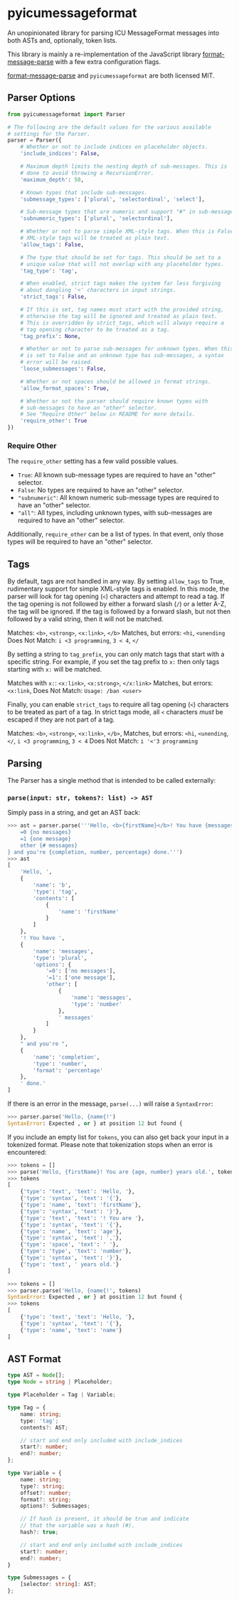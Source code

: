 # pyicumessageformat

An unopinionated library for parsing ICU MessageFormat messages into both
ASTs and, optionally, token lists.

This library is mainly a re-implementation of the JavaScript library
[format-message-parse](https://www.npmjs.com/package/format-message-parse)
with a few extra configuration flags.

[format-message-parse](https://www.npmjs.com/package/format-message-parse)
and `pyicumessageformat` are both licensed MIT.


## Parser Options

```python
from pyicumessageformat import Parser

# The following are the default values for the various available
# settings for the Parser.
parser = Parser({
    # Whether or not to include indices on placeholder objects.
    'include_indices': False,

    # Maximum depth limits the nesting depth of sub-messages. This is
    # done to avoid throwing a RecursionError.
    'maximum_depth': 50,

    # Known types that include sub-messages.
    'submessage_types': ['plural', 'selectordinal', 'select'],

    # Sub-message types that are numeric and support "#" in sub-messages.
    'subnumeric_types': ['plural', 'selectordinal'],

    # Whether or not to parse simple XML-style tags. When this is False,
    # XML-style tags will be treated as plain text.
    'allow_tags': False,

    # The type that should be set for tags. This should be set to a
    # unique value that will not overlap with any placeholder types.
    'tag_type': 'tag',

    # When enabled, strict tags makes the system far less forgiving
    # about dangling '<' characters in input strings.
    'strict_tags': False,

    # If this is set, tag names must start with the provided string,
    # otherwise the tag will be ignored and treated as plain text.
    # This is overridden by strict_tags, which will always require a
    # tag opening character to be treated as a tag.
    'tag_prefix': None,

    # Whether or not to parse sub-messages for unknown types. When this
    # is set to False and an unknown type has sub-messages, a syntax
    # error will be raised.
    'loose_submessages': False,

    # Whether or not spaces should be allowed in format strings.
    'allow_format_spaces': True,

    # Whether or not the parser should require known types with
    # sub-messages to have an "other" selector.
    # See "Require Other" below in README for more details.
    'require_other': True
})
```

### Require Other

The `require_other` setting has a few valid possible values.

* `True`: All known sub-message types are required to have an "other"
    selector.
* `False`: No types are required to have an "other" selector.
* `"subnumeric"`: All known numeric sub-message types are required to have an
    "other" selector.
* `"all"`: All types, including unknown types, with sub-messages are required
    to have an "other" selector.

Additionally, `require_other` can be a list of types. In that event, only those
types will be required to have an "other" selector.


## Tags

By default, tags are not handled in any way. By setting `allow_tags` to True,
rudimentary support for simple XML-style tags is enabled. In this mode, the
parser will look for tag opening (`<`) characters and attempt to read a tag.
If the tag opening is not followed by either a forward slash (`/`) or a
letter A-Z, the tag will be ignored. If the tag is followed by a forward
slash, but not then followed by a valid string, then it will not be matched.

Matches: `<b>`, `<strong>`, `<x:link>`, `</b>`
Matches, but errors: `<hi`, `<unending`
Does Not Match: `i <3 programming`, `3 < 4`, `</`

By setting a string to `tag_prefix`, you can only match tags that start with
a specific string. For example, if you set the tag prefix to `x:` then only
tags starting with `x:` will be matched.

Matches with `x:`: `<x:link>`, `<x:strong>`, `</x:link>`
Matches, but errors: `<x:link`,
Does Not Match: `Usage: /ban <user>`

Finally, you can enable `strict_tags` to require all tag opening (`<`) characters
to be treated as part of a tag. In strict tags mode, all `<` characters *must*
be escaped if they are not part of a tag.

Matches: `<b>`, `<strong>`, `<x:link>`, `</b>`,
Matches, but errors: `<hi`, `<unending`, `</`, `i <3 programming`, `3 < 4`
Does Not Match: `i '<'3 programming`


## Parsing

The Parser has a single method that is intended to be called externally:

### `parse(input: str, tokens?: list) -> AST`

Simply pass in a string, and get an AST back:

```python
>>> ast = parser.parse('''Hello, <b>{firstName}</b>! You have {messages, plural,
    =0 {no messages}
    =1 {one message}
    other {# messages}
} and you're {completion, number, percentage} done.''')
>>> ast
[
    'Hello, ',
    {
        'name': 'b',
        'type': 'tag',
        'contents': [
            {
                'name': 'firstName'
            }
        ]
    },
    '! You have ',
    {
        'name': 'messages',
        'type': 'plural',
        'options': {
            '=0': ['no messages'],
            '=1': ['one message'],
            'other': [
                {
                    'name': 'messages',
                    'type': 'number'
                },
                ' messages'
            ]
        }
    },
    " and you're ",
    {
        'name': 'completion',
        'type': 'number',
        'format': 'percentage'
    },
    ' done.'
]
```

If there is an error in the message, `parse(...)` will raise a
`SyntaxError`:

```python
>>> parser.parse('Hello, {name{!')
SyntaxError: Expected , or } at position 12 but found {
```

If you include an empty list for `tokens`, you can also get back your
input in a tokenized format. Please note that tokenization stops
when an error is encountered:

```python
>>> tokens = []
>>> parse('Hello, {firstName}! You are {age, number} years old.', tokens)
>>> tokens
[
    {'type': 'text', 'text': 'Hello, '},
    {'type': 'syntax', 'text': '{'},
    {'type': 'name', 'text': 'firstName'},
    {'type': 'syntax', 'text': '}'},
    {'type': 'text', 'text': '! You are '},
    {'type': 'syntax', 'text': '{'},
    {'type': 'name', 'text': 'age'},
    {'type': 'syntax', 'text': ','},
    {'type': 'space', 'text': ' '},
    {'type': 'type', 'text': 'number'},
    {'type': 'syntax', 'text': '}'},
    {'type': 'text', ' years old.'}
]

>>> tokens = []
>>> parser.parse('Hello, {name{!', tokens)
SyntaxError: Expected , or } at position 12 but found {
>>> tokens
[
    {'type': 'text', 'text': 'Hello, '},
    {'type': 'syntax', 'text': '{'},
    {'type': 'name', 'text': 'name'}
]
```

## AST Format

```typescript
type AST = Node[];
type Node = string | Placeholder;

type Placeholder = Tag | Variable;

type Tag = {
    name: string;
    type: 'tag';
    contents?: AST;

    // start and end only included with include_indices
    start?: number;
    end?: number;
};

type Variable = {
    name: string;
    type?: string;
    offset?: number;
    format?: string;
    options?: Submessages;

    // If hash is present, it should be true and indicate
    // that the variable was a hash (#).
    hash?: true;

    // start and end only included with include_indices
    start?: number;
    end?: number;
}

type Submessages = {
    [selector: string]: AST;
};
```
